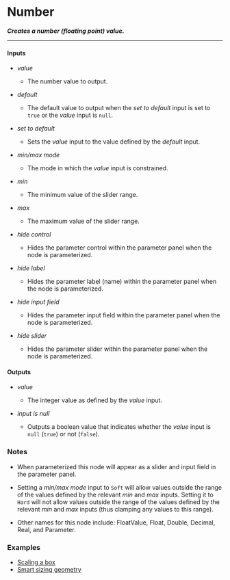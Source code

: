 # Number

**_Creates a number (floating point) value._**

---


#### Inputs

* _value_

  * The number value to output.

* _default_

  * The default value to output when the _set to default_ input is set to `true` or the _value_ input is `null`.

* _set to default_

  * Sets the _value_ input to the value defined by the _default_ input.

* _min/max mode_

  * The mode in which the _value_ input is constrained.

* _min_

  * The minimum value of the slider range.

* _max_

  * The maximum value of the slider range.

* _hide control_

  * Hides the parameter control within the parameter panel when the node is parameterized.

* _hide label_

  * Hides the parameter label (name) within the parameter panel when the node is parameterized.

* _hide input field_

  * Hides the parameter input field within the parameter panel when the node is parameterized.

* _hide slider_

  * Hides the parameter slider within the parameter panel when the node is parameterized.


#### Outputs

* _value_

  * The integer value as defined by the _value_ input.

* _input is null_

  * Outputs a boolean value that indicates whether the _value_ input is `null` (`true`) or not (`false`).


### Notes

* When parameterized this node will appear as a slider and input field in the parameter panel.

* Setting a _min/max mode_ input to `Soft` will allow values outside the range of the values defined by the relevant _min_ and _max_ inputs. Setting it to `Hard` will not allow values outside the range of the values defined by the relevant _min_ and _max_ inputs (thus clamping any values to this range).

* Other names for this node include: FloatValue, Float, Double, Decimal, Real, and Parameter.


### Examples



* <a href="https://creator.trimble.com/graph?assetURI=whp:2b2bfb2f-ffeb-4cd3-ae15-fe1f0b59cf33&version=latest" target="_blank">Scaling a box</a>
* <a href="https://creator.trimble.com/graph?assetURI=whp:b783bdc2-5bea-49b6-b68e-a7eabee7993c&version=latest" target="_blank">Smart sizing geometry</a>
